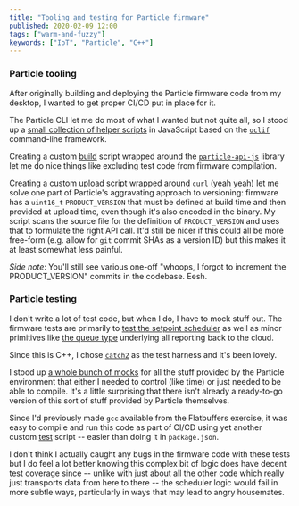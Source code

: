```yaml
---
title: "Tooling and testing for Particle firmware"
published: 2020-02-09 12:00
tags: ["warm-and-fuzzy"]
keywords: ["IoT", "Particle", "C++"]
---
```


### Particle tooling

After originally building and deploying the Particle firmware code from my desktop,
I wanted to get proper CI/CD put in place for it.

The Particle CLI let me do most of what I wanted but not quite all,
so I stood up a [small collection of helper scripts](https://github.com/rgiese/warm-and-fuzzy/tree/master/packages/firmware/firmware-build-tool/commands)
in JavaScript based on the [`oclif`](https://oclif.io/) command-line framework.

Creating a custom [build](https://github.com/rgiese/warm-and-fuzzy/blob/master/packages/firmware/firmware-build-tool/commands/build.js) script
wrapped around the [`particle-api-js`](https://github.com/particle-iot/particle-api-js) library
let me do nice things like excluding test code from firmware compilation.

Creating a custom [upload](https://github.com/rgiese/warm-and-fuzzy/blob/master/packages/firmware/firmware-build-tool/commands/upload.js) script
wrapped around `curl` (yeah yeah) let me solve one part of Particle's aggravating approach to versioning:
firmware has a `uint16_t` `PRODUCT_VERSION` that must be defined at build time and then provided at upload time, even though it's also encoded in the binary.
My script scans the source file for the definition of `PRODUCT_VERSION` and uses that to formulate the right API call.
It'd still be nicer if this could all be more free-form (e.g. allow for `git` commit SHAs as a version ID) but this makes it at least somewhat less painful.

_Side note_: You'll still see various one-off "whoops, I forgot to increment the PRODUCT_VERSION" commits in the codebase. Eesh.

### Particle testing

I don't write a lot of test code, but when I do, I have to mock stuff out.
The firmware tests are primarily to [test the setpoint scheduler](https://github.com/rgiese/warm-and-fuzzy/blob/master/packages/firmware/thermostat/tests/ThermostatSetpointScheduler.cpp)
as well as minor primitives like [the queue type](https://github.com/rgiese/warm-and-fuzzy/blob/master/packages/firmware/thermostat/tests/FixedQueue.cpp)
underlying all reporting back to the cloud.

Since this is C++, I chose [`catch2`](https://github.com/catchorg/Catch2) as the test harness and it's been lovely.

I stood up [a whole bunch of mocks](https://github.com/rgiese/warm-and-fuzzy/tree/master/packages/firmware/thermostat/tests/mocks)
for all the stuff provided by the Particle environment that either I needed to control (like time) or just needed to be able to compile.
It's a little surprising that there isn't already a ready-to-go version of this sort of stuff provided by Particle themselves.

Since I'd previously made `gcc` available from the Flatbuffers exercise, it was easy to compile and run this code as part of CI/CD
using yet another custom [test](https://github.com/rgiese/warm-and-fuzzy/blob/master/packages/firmware/firmware-build-tool/commands/test.js) script
-- easier than doing it in `package.json`.

I don't think I actually caught any bugs in the firmware code with these tests but I do feel a lot better knowing this complex bit of logic
does have decent test coverage since -- unlike with just about all the other code which really just transports data from here to there --
the scheduler logic would fail in more subtle ways, particularly in ways that may lead to angry housemates.
